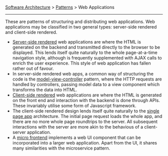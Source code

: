 [Software Architecture](../..) > [Patterns](..) > Web Applications

---

These are patterns of structuring and distributing web applications. Web applications may be classified in two general types: server-side rendered and client-side rendered.
- [Server-side rendered](web-applications/server-side-rendered) web applications are where the HTML is generated on the backend and transmitted directly to the browser to be displayed. This lends itself quite naturally to the whole page-at-a-time navigation style, although is frequently supplemented with AJAX calls to enrich the user experience. This style of web application has fallen rather out of favour.
- In server-side rendered web apps, a common way of structuring the code is the [model-view-controller](web-applications/model-view-controller) pattern, where the HTTP requests are handled by controllers, passing model data to a view component which transforms the data into HTML.
- [Client-side rendered](web-applications/client-side-rendered) web applications are where the HTML is generated on the front end and interaction with the backend is done through APIs. These invariably utilise some form of Javascript framework.
- The client-side rendered design lends itself quite naturally to the [single page app](web-applications/single-page-app) architecture. The initial page request loads the whole app, and there are no more whole page roundtrips to the server. All subsequent interactions with the server are more akin to the behavious of a client-server application.
- A [micro frontend](web-applications/micro-frontend) implements a web UI component that can be incorporated into a larger web application. Apart from the UI, it shares many similarities with the microservice pattern.
